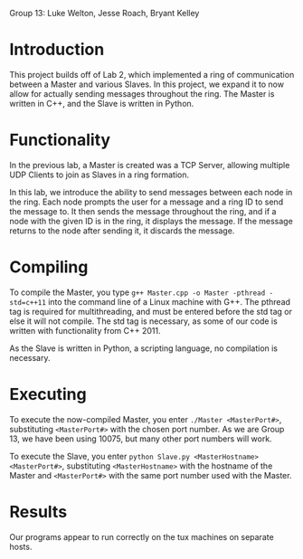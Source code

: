 Group 13: Luke Welton, Jesse Roach, Bryant Kelley

# Introduction
This project builds off of Lab 2, which implemented a ring of communication between a Master and various Slaves.
In this project, we expand it to now allow for actually sending messages throughout the ring.
The Master is written in C++, and the Slave is written in Python.

# Functionality
In the previous lab, a Master is created was a TCP Server, allowing multiple UDP Clients to join as Slaves in a ring formation.

In this lab, we introduce the ability to send messages between each node in the ring.
Each node prompts the user for a message and a ring ID to send the message to.
It then sends the message throughout the ring, and if a node with the given ID is in the ring, it displays the message.
If the message returns to the node after sending it, it discards the message.

# Compiling
To compile the Master, you type `g++ Master.cpp -o Master -pthread -std=c++11` into the command line of a Linux machine with G++.
The pthread tag is required for multithreading, and must be entered before the std tag or else it will not compile.
The std tag is necessary, as some of our code is written with functionality from C++ 2011.

As the Slave is written in Python, a scripting language, no compilation is necessary.

# Executing
To execute the now-compiled Master, you enter `./Master <MasterPort#>`, substituting `<MasterPort#>` with the chosen port number.
As we are Group 13, we have been using 10075, but many other port numbers will work.

To execute the Slave, you enter `python Slave.py <MasterHostname> <MasterPort#>`, substituting `<MasterHostname>` with the hostname of the Master and `<MasterPort#>` with the same port number used with the Master.

# Results
Our programs appear to run correctly on the tux machines on separate hosts.
